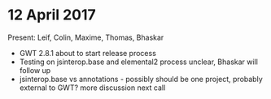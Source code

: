 # 12 April 2017

Present: Leif, Colin, Maxime, Thomas, Bhaskar

* GWT 2.8.1 about to start release process
* Testing on jsinterop.base and elemental2 process unclear, Bhaskar will follow up
* jsinterop.base vs annotations - possibly should be one project, probably external to GWT? more discussion next call
